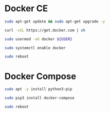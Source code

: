 # Docker CE

```sh
sudo apt-get update && sudo apt-get upgrade -y

curl -sSL https://get.docker.com | sh

sudo usermod -aG docker ${USER}

sudo systemctl enable docker

sudo reboot
```

# Docker Compose

```sh
sudo apt -y install python3-pip

sudo pip3 install docker-compose

sudo reboot
```
